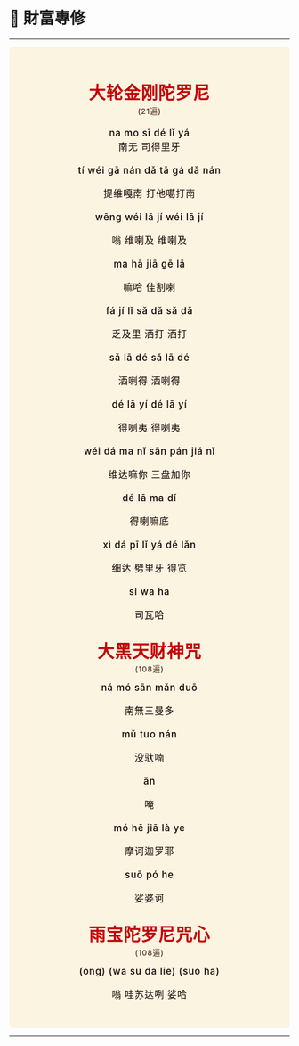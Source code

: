 # 📿 財富專修

----

<style>
.vp-doc p {
    margin: 5px 0;
}

.mantra-box {
  margin: 2px 0 !important;
  text-align: center;
  background-color: #FBF4E1;
  padding: 10px;
  border-radius: 5px;
  font-size: 1.2em;
  line-height: 1.5;
  font-weight: 500;
  color: #140000;
  /* font-family: KaiTi, "楷体", "楷体_GB2312", STKaiti, "华文楷体", serif; */
  letter-spacing: 0.06em;
  padding: 1.8em;
}

.mantra-title {
 text-align: center;
 font-size: 1.8em;
 font-weight: 1000;
 color: #C40007;
 margin-top: 30px;
 margin-bottom: 10px;
}

.mantra-space {
 height: 0.8em;
}

.mantra-times {
 color: #513027;
 font-size: 0.8em;
 margin-top: -0.8em;
 margin-bottom: 0.8em;
}

.mantra-important {
 color: #6F2AA9;
}
</style>



<div class="mantra-box">

<div class="mantra-title" style="font-size: 1.8em;">
大轮金刚陀罗尼
</div>
<div class="mantra-times">(21遍)</div>

na mo  sī  dé  lǐ  yá       
南无   司得里牙

tí wéi gā nán dǎ tā gá dǎ nán 

提维嘎南  打他噶打南 


wēng   wéi lā  jí  wéi lā jí  

嗡      维喇及  维喇及  

ma hā  jiā gē lā     

嘛哈  佳割喇     

fá  jí  lǐ    sǎ dǎ   sǎ dǎ

乏及里   洒打   洒打

sǎ  lā  dé    sǎ lā dé    

洒喇得    洒喇得   

dé  lā yí    dé lā yí

得喇夷   得喇夷 

wéi dá ma nǐ    sān pán jiá  nǐ  

维达嘛你    三盘加你   

dé  lā  ma dǐ

得喇嘛底

xì  dá    pī   lǐ  yá    dé lǎn 

细达    劈里牙    得览

si wa ha

司瓦哈


<div class="mantra-title" style="font-size: 1.8em;">
大黑天财神咒
</div>
<div class="mantra-times">(108遍)</div>
ná mó sān mǎn duō

南無三曼多 

mǔ tuo nán 

没驮喃 

ǎn

唵 

mó hē jiā là ye

摩诃迦罗耶 

suō pó he

娑婆诃


<div class="mantra-title" style="font-size: 1.8em;">
雨宝陀罗尼咒心
</div>
<div class="mantra-times">(108遍)</div>
(ong) (wa su da lie) (suo ha)

嗡 哇苏达咧 娑哈
</div>

----